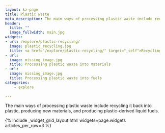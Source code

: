 ```yaml
---
layout: kz-page
title: Plastic waste
meta_description: The main ways of processing plastic waste include recycling it back into plastic, producing new materials, producing plastic-derived liquid fuels, and using it as refuse derived fuel (RDF). 
header:
  title: ""
  image_fullwidth: main.jpg
widgets:
- url: /explore/plastic-recycling/
  image: plastic_recycling.jpg
  title: <a href="/explore/plastic-recycling/" target="_self">Recycling plastic into plastic</a>
- url:
  image: missing_image.jpg
  title: Processing plastic waste into materials
- url:
  image: missing_image.jpg
  title: Processing plastic waste into fuels
categories:
    - explore

---
```


The main ways of processing plastic waste include recycling it back into plastic, producing new materials, and producing plastic-derived liquid fuels. 

{% include _widget_grid_layout.html widgets=page.widgets articles_per_row=3 %}
